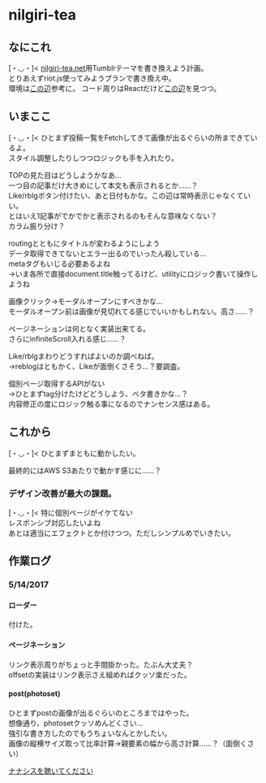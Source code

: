 # nilgiri-tea

## なにこれ
[・◡・]< [nilgiri-tea.net](http://nilgiri-tea.net)用Tumblrテーマを書き換えよう計画。  
とりあえずriot.js使ってみようプランで書き換え中。  
環境は[この辺](http://qiita.com/yaaah93/items/071a1c573eb763212e48)参考に。
コード周りはReactだけど[この辺](http://qiita.com/monpy/items/b6ebe9bc77b3ad0ffade)を見つつ。


## いまここ
[・◡・]< ひとまず投稿一覧をFetchしてきて画像が出るぐらいの所まできているよ。  
スタイル調整したりしつつロジックも手を入れたり。

TOPの見た目はどうしようかなあ…  
一つ目の記事だけ大きめにして本文も表示されるとか……？  
Like/rblgボタン付けたい、あと日付もかな。この辺は常時表示じゃなくていい。  
とはいえ1記事がでかでかと表示されるのもそんな意味なくない？  
カラム振り分け？

routingとともにタイトルが変わるようにしよう  
データ取得できてないとエラー出るのでいったん殺している...  
metaタグもいじる必要あるよね  
→いま各所で直接document.title触ってるけど、utilityにロジック書いて操作しようね

画像クリック→モーダルオープンにすべきかな…  
モーダルオープン前は画像が見切れてる感じでいいかもしれない。高さ……？

ページネーションは何となく実装出来てる。  
さらにinfiniteScroll入れる感じ……？

Like/rblgまわりどうすればよいのか調べねば。  
→reblogはともかく、Likeが面倒くさそう…？要調査。

個別ページ取得するAPIがない  
→ひとまずtag分けたけどどうしよう、ベタ書きかな…？  
内容修正の度にロジック触る事になるのでナンセンス感はある。

## これから
[・◡・]< ひとまずまともに動かしたい。  

最終的にはAWS S3あたりで動かす感じに……？  

### デザイン改善が最大の課題。
[・◡・]< 特に個別ページがイケてない  
レスポンシブ対応したいよね  
あとは適当にエフェクトとか付けつつ。ただしシンプルめでいきたい。


## 作業ログ
### 5/14/2017  
#### ローダー
付けた。
#### ページネーション
リンク表示周りがちょっと手間掛かった。たぶん大丈夫？  
offsetの実装はリンク表示さえ組めればクッソ楽だった。  

#### post(photoset)
ひとまずpostの画像が出るぐらいのところまではやった。  
想像通り、photosetクッソめんどくさい…  
強引な書き方したのでもうちょいなんとかしたい。  
画像の縦横サイズ取って比率計算→親要素の幅から高さ計算……？（面倒くさい）

[ナナシスを聴いてください](https://www.youtube.com/watch?v=HnkmzmivO7I)